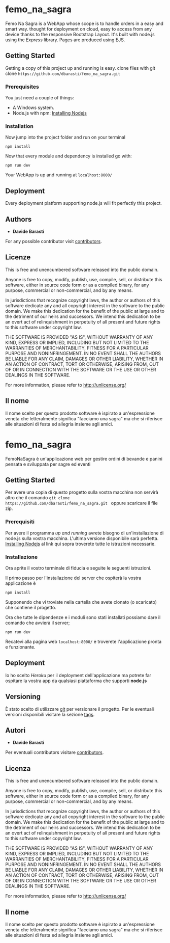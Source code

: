 # femo_na_sagra
Femo Na Sagra is a WebApp whose scope is to handle orders in a easy and smart way.
thought for deployment on cloud, easy to access from any device thanks to the responsive Bootstrap Layout.
It's built with node.js using the *Express* library.
Pages are produced using EJS.

## Getting Started

Getting a copy of this project up and running is easy.
clone files with git clone `https://github.com/dbarasti/femo_na_sagra.git`

### Prerequisites
You just need a couple of things:
- A Windows system.
- Node.js with npm: [Installing Nodejs](https://nodejs.org/en/download/)


### Installation

Now jump into the project folder and run on your terminal

```
npm install
```
Now that every module and dependency is installed go with:
```
npm run dev
```
Your WebApp is up and running at `localhost:8000/`  

## Deployment

Every deployment platform supporting node.js will fit perfectly this project.

## Authors

* **Davide Barasti**

For any possible contributor visit [contributors](https://github.com/dbarasti/femo_na_sagra/contributors).

## Licenze

This is free and unencumbered software released into the public domain.

Anyone is free to copy, modify, publish, use, compile, sell, or
distribute this software, either in source code form or as a compiled
binary, for any purpose, commercial or non-commercial, and by any
means.

In jurisdictions that recognize copyright laws, the author or authors
of this software dedicate any and all copyright interest in the
software to the public domain. We make this dedication for the benefit
of the public at large and to the detriment of our heirs and
successors. We intend this dedication to be an overt act of
relinquishment in perpetuity of all present and future rights to this
software under copyright law.

THE SOFTWARE IS PROVIDED "AS IS", WITHOUT WARRANTY OF ANY KIND,
EXPRESS OR IMPLIED, INCLUDING BUT NOT LIMITED TO THE WARRANTIES OF
MERCHANTABILITY, FITNESS FOR A PARTICULAR PURPOSE AND NONINFRINGEMENT.
IN NO EVENT SHALL THE AUTHORS BE LIABLE FOR ANY CLAIM, DAMAGES OR
OTHER LIABILITY, WHETHER IN AN ACTION OF CONTRACT, TORT OR OTHERWISE,
ARISING FROM, OUT OF OR IN CONNECTION WITH THE SOFTWARE OR THE USE OR
OTHER DEALINGS IN THE SOFTWARE.

For more information, please refer to <http://unlicense.org/>


## Il nome
Il nome scelto per questo prodotto software è ispirato a un'espressione veneta che letteralmente significa "facciamo una sagra" ma che si riferisce alle situazioni di festa ed allegria insieme agli amici.





# femo_na_sagra
FemoNaSagra è un'applicazione web per gestire ordini di bevande e panini pensata e sviluppata per sagre ed eventi

## Getting Started

Per avere una copia di questo progetto sulla vostra macchina non servirà altro che il comando `git clone https://github.com/dbarasti/femo_na_sagra.git ` oppure scaricare il file zip.

### Prerequisiti
Per avere il programma *up and running* avrete bisogno di un'installazione di node.js sulla vostra macchina. L'ultima versione disponibile sarà perfetta.
[Installing Nodejs](https://nodejs.org/en/download/)
al link qui sopra troverete tutte le istruzioni necessarie.

### Installazione

Ora aprite il vostro terminale di fiducia e seguite le seguenti istruzioni.

Il primo passo per l'installazione del server che ospiterà la vostra applicazione è

```
npm install
```

Supponendo che vi troviate nella cartella che avete clonato (o scaricato) che contiene il progetto.

Ora che tutte le dipendenze e i moduli sono stati installati possiamo dare il comando che avvierà il server;

```
npm run dev
```
Recatevi alla pagina web `localhost:8000/` e troverete l'applicazione pronta e funzionante. 

## Deployment

Io ho scelto *Heroku* per il deployment dell'applicazione ma potrete far ospitare la vostra app da qualsiasi piattaforma che supporti **node.js**

## Versioning

È stato scelto di utilizzare [git](https://git-scm.com/) per versionare il progetto. Per le eventuali versioni disponibili visitare la sezione [tags](https://github.com/dbarasti/femo_na_sagra/tags). 

## Autori

* **Davide Barasti**

Per eventuali contributors visitare [contributors](https://github.com/dbarasti/femo_na_sagra/contributors).

## Licenza

This is free and unencumbered software released into the public domain.

Anyone is free to copy, modify, publish, use, compile, sell, or
distribute this software, either in source code form or as a compiled
binary, for any purpose, commercial or non-commercial, and by any
means.

In jurisdictions that recognize copyright laws, the author or authors
of this software dedicate any and all copyright interest in the
software to the public domain. We make this dedication for the benefit
of the public at large and to the detriment of our heirs and
successors. We intend this dedication to be an overt act of
relinquishment in perpetuity of all present and future rights to this
software under copyright law.

THE SOFTWARE IS PROVIDED "AS IS", WITHOUT WARRANTY OF ANY KIND,
EXPRESS OR IMPLIED, INCLUDING BUT NOT LIMITED TO THE WARRANTIES OF
MERCHANTABILITY, FITNESS FOR A PARTICULAR PURPOSE AND NONINFRINGEMENT.
IN NO EVENT SHALL THE AUTHORS BE LIABLE FOR ANY CLAIM, DAMAGES OR
OTHER LIABILITY, WHETHER IN AN ACTION OF CONTRACT, TORT OR OTHERWISE,
ARISING FROM, OUT OF OR IN CONNECTION WITH THE SOFTWARE OR THE USE OR
OTHER DEALINGS IN THE SOFTWARE.

For more information, please refer to <http://unlicense.org/>


## Il nome
Il nome scelto per questo prodotto software è ispirato a un'espressione veneta che letteralmente significa "facciamo una sagra" ma che si riferisce alle situazioni di festa ed allegria insieme agli amici.
